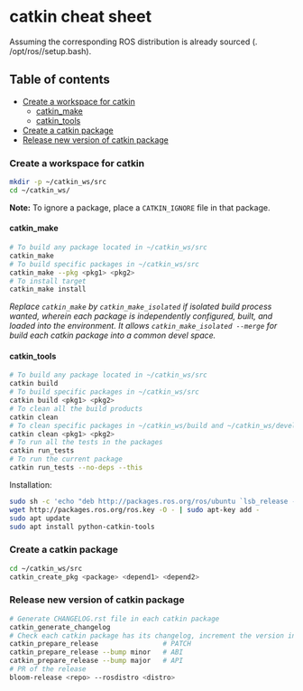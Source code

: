# catkin cheat sheet
Assuming the corresponding ROS distribution is already sourced (. /opt/ros/<distro>/setup.bash).

## Table of contents
* [Create a workspace for catkin](#Create-a-workspace-for-catkin)
  * [catkin_make](#catkin_make)
  * [catkin_tools](#catkin_tools)
* [Create a catkin package](#Create-a-catkin-package)
* [Release new version of catkin package](#Release-new-version-of-catkin-package)

### Create a workspace for catkin
```sh
mkdir -p ~/catkin_ws/src
cd ~/catkin_ws/
```

**Note:** To ignore a package, place a `CATKIN_IGNORE` file in that package.

#### catkin_make
```sh
# To build any package located in ~/catkin_ws/src
catkin_make
# To build specific packages in ~/catkin_ws/src
catkin_make --pkg <pkg1> <pkg2>
# To install target
catkin_make install
```
_Replace `catkin_make` by `catkin_make_isolated` if isolated build process wanted, wherein each package is independently configured, built, and loaded into the environment. It allows `catkin_make_isolated --merge` for build each catkin package into a common devel space._

#### catkin_tools
```sh
# To build any package located in ~/catkin_ws/src
catkin build
# To build specific packages in ~/catkin_ws/src
catkin build <pkg1> <pkg2>
# To clean all the build products
catkin clean
# To clean specific packages in ~/catkin_ws/build and ~/catkin_ws/devel
catkin clean <pkg1> <pkg2>
# To run all the tests in the packages
catkin run_tests
# To run the current package
catkin run_tests --no-deps --this
```

Installation:
```sh
sudo sh -c 'echo "deb http://packages.ros.org/ros/ubuntu `lsb_release -sc` main" > /etc/apt/sources.list.d/ros-latest.list'
wget http://packages.ros.org/ros.key -O - | sudo apt-key add -
sudo apt update
sudo apt install python-catkin-tools
```

### Create a catkin package
```sh
cd ~/catkin_ws/src
catkin_create_pkg <package> <depend1> <depend2>
```

### Release new version of catkin package
```sh
# Generate CHANGELOG.rst file in each catkin package
catkin_generate_changelog
# Check each catkin package has its changelog, increment the version in the package.xml and commit/tag the changes
catkin_prepare_release                # PATCH
catkin_prepare_release --bump minor   # ABI
catkin_prepare_release --bump major   # API
# PR of the release
bloom-release <repo> --rosdistro <distro>
```
